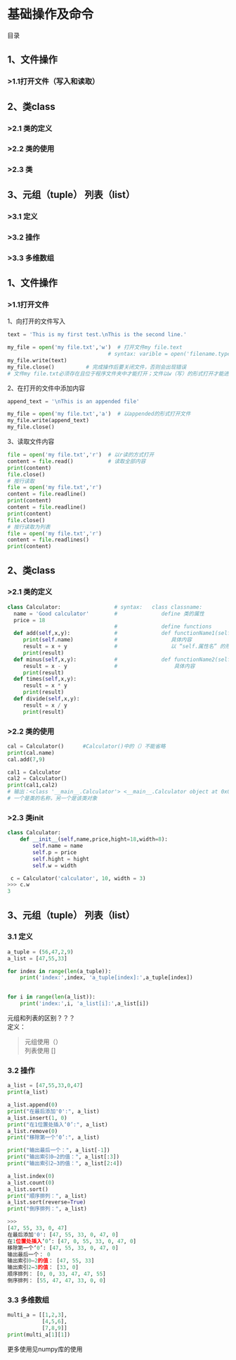# 基础操作及命令

目录
## 1、文件操作
### >1.1打开文件（写入和读取）
## 2、类class
### >2.1 类的定义
### >2.2 类的使用
### >2.3 类
## 3、元组（tuple） 列表（list）
### >3.1 定义
### >3.2 操作
### >3.3 多维数组
## 1、文件操作
### >1.1打开文件
1、向打开的文件写入
```python
text = 'This is my first test.\nThis is the second line.'

my_file = open('my file.txt','w')  # 打开文件my file.text
                                # syntax: varible = open('filename.type','打开形式w/r等')
my_file.write(text)          
my_file.close()          # 完成操作后要关闭文件，否则会出现错误
# 文件my file.txt必须存在且位于程序文件夹中才能打开；文件以w（写）的形式打开才能进行写操作
```
2、在打开的文件中添加内容
```python
append_text = '\nThis is an appended file'

my_file = open('my file.txt','a')  # 以appended的形式打开文件
my_file.write(append_text)
my_file.close()
```
3、读取文件内容
```python
file = open('my file.txt','r')  # 以r读的方式打开
content = file.read()           # 读取全部内容
print(content)
file.close()
# 按行读取
file = open('my file.txt','r')
content = file.readline()
print(content)
content = file.readline()
print(content)
file.close()
# 按行读取为列表
file = open('my file.txt','r')
content = file.readlines()
print(content)
```

## 2、类class
### >2.1 类的定义
```python
class Calculator:                 # syntax:   class classname:
  name = 'Good calculator'        #              define 类的属性
  price = 18
                                  #              define functions
  def add(self,x,y):              #              def functionName1(self,parameter1,……，parameterN):
     print(self.name)             #                 具体内容
     result = x + y               #                 以 “self.属性名” 的形式在函数内部调用定义的属性
     print(result)  
  def minus(self,x,y):            #              def functionName2(self,parameter1,……，parameterN):
     result = x - y               #                  具体内容
     print(result)
  def times(self,x,y):
     result = x * y
     print(result)
  def divide(self,x,y):
     result = x / y
     print(result)
```
### >2.2 类的使用
```python
cal = Calculator()      #Calculator()中的（）不能省略
print(cal.name)
cal.add(7,9)
```
```python
cal1 = Calculator
cal2 = Calculator()
print(cal1,cal2)
# 输出：<class '__main__.Calculator'> <__main__.Calculator object at 0x00000265B798FD88>
# 一个是类的名称，另一个是该类对象
```
### >2.3 类init
```python
class Calculator:                    
    def __init__(self,name,price,hight=18,width=8):
        self.name = name
        self.p = price
        self.hight = hight
        self.w = width  
```
```python
 c = Calculator('calculator', 10, width = 3)
>>> c.w
3
```
## 3、元组（tuple） 列表（list）
### 3.1 定义
```python
a_tuple = (56,47,2,9)
a_list = [47,55,33]

for index in range(len(a_tuple)):
    print('index:',index, 'a_tuple[index]:',a_tuple[index])

    
for i in range(len(a_list)):
    print('index:',i, 'a_list[i]:',a_list[i])
```

元组和列表的区别？？？  
定义：
>元组使用（）  
>列表使用 []
### 3.2 操作
```python
a_list = [47,55,33,0,47]
print(a_list)

a_list.append(0)
print("在最后添加'0':", a_list)
a_list.insert(1, 0)
print("在1位置处插入‘0’:", a_list)
a_list.remove(0)
print("移除第一个‘0’:", a_list)

print("输出最后一个：", a_list[-1])
print("输出索引0—2的值：", a_list[:3])
print("输出索引2—3的值：", a_list[2:4])

a_list.index(0)
a_list.count(0)
a_list.sort()
print("顺序排列：", a_list)
a_list.sort(reverse=True)
print("倒序排列：", a_list)

>>>
[47, 55, 33, 0, 47]
在最后添加'0': [47, 55, 33, 0, 47, 0]
在1位置处插入‘0’: [47, 0, 55, 33, 0, 47, 0]
移除第一个‘0’: [47, 55, 33, 0, 47, 0]
输出最后一个： 0
输出索引0—2的值： [47, 55, 33]
输出索引2—3的值： [33, 0]
顺序排列： [0, 0, 33, 47, 47, 55]
倒序排列： [55, 47, 47, 33, 0, 0]
```
### 3.3 多维数组
```python
multi_a = [[1,2,3],
           [4,5,6],
           [7,8,9]]
print(multi_a[1][1])           
```
更多使用见numpy库的使用
